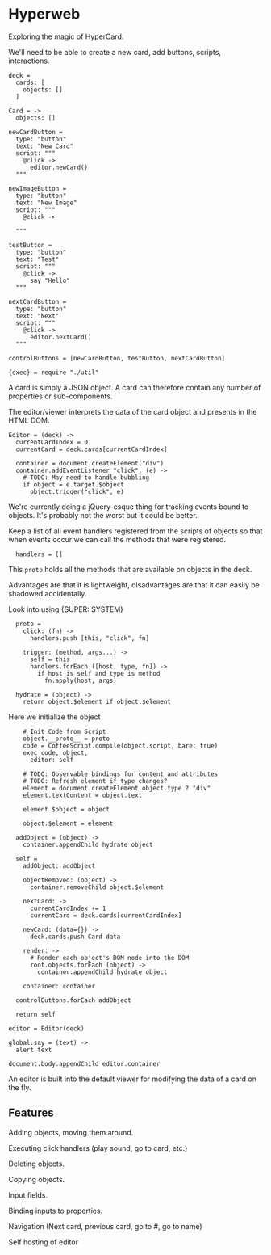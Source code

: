 Hyperweb
========

Exploring the magic of HyperCard.

We'll need to be able to create a new card, add buttons, scripts, interactions.

    deck =
      cards: [
        objects: []
      ]

    Card = ->
      objects: []

    newCardButton =
      type: "button"
      text: "New Card"
      script: """
        @click ->
          editor.newCard()
      """

    newImageButton =
      type: "button"
      text: "New Image"
      script: """
        @click ->
          
      """

    testButton =
      type: "button"
      text: "Test"
      script: """
        @click ->
          say "Hello"
      """

    nextCardButton =
      type: "button"
      text: "Next"
      script: """
        @click ->
          editor.nextCard()
      """

    controlButtons = [newCardButton, testButton, nextCardButton]

    {exec} = require "./util"

A card is simply a JSON object. A card can therefore contain any number of
properties or sub-components.

The editor/viewer interprets the data of the card object and presents in the HTML DOM.

    Editor = (deck) ->
      currentCardIndex = 0
      currentCard = deck.cards[currentCardIndex]

      container = document.createElement("div")
      container.addEventListener "click", (e) ->
        # TODO: May need to handle bubbling
        if object = e.target.$object
          object.trigger("click", e)

We're currently doing a jQuery-esque thing for tracking events bound to objects.
It's probably not the worst but it could be better.

Keep a list of all event handlers registered from the scripts of objects so
that when events occur we can call the methods that were registered.

      handlers = []

This `proto` holds all the methods that are available on objects in the deck.

Advantages are that it is lightweight, disadvantages are that it can easily be
shadowed accidentally.

Look into using {SUPER: SYSTEM}

      proto =
        click: (fn) ->
          handlers.push [this, "click", fn]

        trigger: (method, args...) ->
          self = this
          handlers.forEach ([host, type, fn]) ->
            if host is self and type is method
              fn.apply(host, args)

      hydrate = (object) ->
        return object.$element if object.$element

Here we initialize the object

        # Init Code from Script
        object.__proto__ = proto
        code = CoffeeScript.compile(object.script, bare: true)
        exec code, object,
          editor: self

        # TODO: Observable bindings for content and attributes
        # TODO: Refresh element if type changes?
        element = document.createElement object.type ? "div"
        element.textContent = object.text

        element.$object = object

        object.$element = element

      addObject = (object) ->
        container.appendChild hydrate object

      self =
        addObject: addObject

        objectRemoved: (object) ->
          container.removeChild object.$element

        nextCard: ->
          currentCardIndex += 1
          currentCard = deck.cards[currentCardIndex]

        newCard: (data={}) ->
          deck.cards.push Card data

        render: ->
          # Render each object's DOM node into the DOM
          root.objects.forEach (object) ->
            container.appendChild hydrate object

        container: container

      controlButtons.forEach addObject
      
      return self

    editor = Editor(deck)

    global.say = (text) ->
      alert text

    document.body.appendChild editor.container

An editor is built into the default viewer for modifying the data of a card on
the fly.

Features
--------

Adding objects, moving them around.

Executing click handlers (play sound, go to card, etc.)

Deleting objects.

Copying objects.

Input fields.

Binding inputs to properties.

Navigation (Next card, previous card, go to #, go to name)

Self hosting of editor
